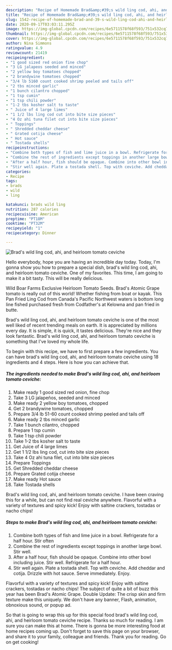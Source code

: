 ```yaml
---
description: "Recipe of Homemade Brad&amp;#39;s wild ling cod, ahi, and heirloom tomato ceviche"
title: "Recipe of Homemade Brad&amp;#39;s wild ling cod, ahi, and heirloom tomato ceviche"
slug: 1542-recipe-of-homemade-brad-and-39-s-wild-ling-cod-ahi-and-heirloom-tomato-ceviche
date: 2020-09-17T03:03:11.295Z
image: https://img-global.cpcdn.com/recipes/6e5711578f68f593/751x532cq70/brads-wild-ling-cod-ahi-and-heirloom-tomato-ceviche-recipe-main-photo.jpg
thumbnail: https://img-global.cpcdn.com/recipes/6e5711578f68f593/751x532cq70/brads-wild-ling-cod-ahi-and-heirloom-tomato-ceviche-recipe-main-photo.jpg
cover: https://img-global.cpcdn.com/recipes/6e5711578f68f593/751x532cq70/brads-wild-ling-cod-ahi-and-heirloom-tomato-ceviche-recipe-main-photo.jpg
author: Nina Simmons
ratingvalue: 4.9
reviewcount: 21419
recipeingredient:
- "1 good sized red onion fine chop"
- "3 LG jalapeos seeded and minced"
- "2 yellow boy tomatoes chopped"
- "2 brandywine tomatoes chopped"
- "3/4 lb 5160 count cooked shrimp peeled and tails off"
- "2 tbs minced garlic"
- "1 bunch cilantro chopped"
- "1 tsp cumin"
- "1 tsp chili powder"
- "1-2 tbs kosher salt to taste"
- " Juice of 4 large limes"
- "1 1/2 lbs ling cod cut into bite size pieces"
- "4 Oz ahi tuna filet cut into bite size pieces"
- " Toppings"
- " Shredded cheddar cheese"
- " Grated cotija cheese"
- " Hot sauce"
- " Tostada shells"
recipeinstructions:
- "Combine both types of fish and lime juice in a bowl. Refrigerate for a half hour. Stir often"
- "Combine the rest of ingredients except toppings in another large bowl. Stir well."
- "After a half hour, fish should be opaque. Combine into other bowl including juice. Stir well. Refrigerate for a half hour."
- "Stir well again. Plate a tostada shell. Top with ceviche. Add cheddar and cotija. Drizzle with hot sauce. Serve immediately. Enjoy."
categories:
- Recipe
tags:
- brads
- wild
- ling

katakunci: brads wild ling 
nutrition: 287 calories
recipecuisine: American
preptime: "PT18M"
cooktime: "PT32M"
recipeyield: "1"
recipecategory: Dinner

---
```



![Brad&#39;s wild ling cod, ahi, and heirloom tomato ceviche](https://img-global.cpcdn.com/recipes/6e5711578f68f593/751x532cq70/brads-wild-ling-cod-ahi-and-heirloom-tomato-ceviche-recipe-main-photo.jpg)

Hello everybody, hope you are having an incredible day today. Today, I'm gonna show you how to prepare a special dish, brad&#39;s wild ling cod, ahi, and heirloom tomato ceviche. One of my favorites. This time, I am going to make it a bit tasty. This will be really delicious.

Wild Boar Farms Exclusive Heirloom Tomato Seeds. Brad&#39;s Atomic Grape tomato is really out of this world! Whether fishing from boat or kayak. This Pan Fried Ling Cod from Canada&#39;s Pacific Northwest waters is bottom long line fished purchased fresh from Codfather&#39;s at Kelowna and pan fried in butte.

Brad&#39;s wild ling cod, ahi, and heirloom tomato ceviche is one of the most well liked of recent trending meals on earth. It is appreciated by millions every day. It is simple, it is quick, it tastes delicious. They're nice and they look fantastic. Brad&#39;s wild ling cod, ahi, and heirloom tomato ceviche is something that I've loved my whole life.


To begin with this recipe, we have to first prepare a few ingredients. You can have brad&#39;s wild ling cod, ahi, and heirloom tomato ceviche using 18 ingredients and 4 steps. Here is how you can achieve that.

<!--inarticleads1-->

##### The ingredients needed to make Brad&#39;s wild ling cod, ahi, and heirloom tomato ceviche:

1. Make ready 1 good sized red onion, fine chop
1. Take 3 LG jalapeños, seeded and minced
1. Make ready 2 yellow boy tomatoes, chopped
1. Get 2 brandywine tomatoes, chopped
1. Prepare 3/4 lb 51-60 count cooked shrimp peeled and tails off
1. Make ready 2 tbs minced garlic
1. Take 1 bunch cilantro, chopped
1. Prepare 1 tsp cumin
1. Take 1 tsp chili powder
1. Take 1-2 tbs kosher salt to taste
1. Get  Juice of 4 large limes
1. Get 1 1/2 lbs ling cod, cut into bite size pieces
1. Take 4 Oz ahi tuna filet, cut into bite size pieces
1. Prepare  Toppings
1. Get  Shredded cheddar cheese
1. Prepare  Grated cotija cheese
1. Make ready  Hot sauce
1. Take  Tostada shells


Brad&#39;s wild ling cod, ahi, and heirloom tomato ceviche. I have been craving this for a while, but can not find real ceviche anywhere. Flavorful with a variety of textures and spicy kick! Enjoy with saltine crackers, tostadas or nacho chips! 

<!--inarticleads2-->

##### Steps to make Brad&#39;s wild ling cod, ahi, and heirloom tomato ceviche:

1. Combine both types of fish and lime juice in a bowl. Refrigerate for a half hour. Stir often
1. Combine the rest of ingredients except toppings in another large bowl. Stir well.
1. After a half hour, fish should be opaque. Combine into other bowl including juice. Stir well. Refrigerate for a half hour.
1. Stir well again. Plate a tostada shell. Top with ceviche. Add cheddar and cotija. Drizzle with hot sauce. Serve immediately. Enjoy.


Flavorful with a variety of textures and spicy kick! Enjoy with saltine crackers, tostadas or nacho chips! The subject of quite a bit of buzz this year has been Brad&#39;s Atomic Grape. Double Update: The crisp skin and firm texture make this uniquely. We don&#39;t have any banner, Flash, animation, obnoxious sound, or popup ad. 

So that is going to wrap this up for this special food brad&#39;s wild ling cod, ahi, and heirloom tomato ceviche recipe. Thanks so much for reading. I am sure you can make this at home. There is gonna be more interesting food at home recipes coming up. Don't forget to save this page on your browser, and share it to your family, colleague and friends. Thank you for reading. Go on get cooking!
